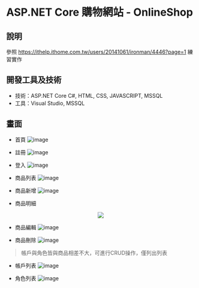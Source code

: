 # ASP.NET Core 購物網站 - OnlineShop

## 說明
參照 https://ithelp.ithome.com.tw/users/20141061/ironman/4446?page=1 練習實作

## 開發工具及技術
- 技術：ASP.NET Core C#, HTML, CSS, JAVASCRIPT, MSSQL　
- 工具：Visual Studio, MSSQL  

## 畫面
- 首頁
![image](https://github.com/chp851125/OnlineShop/blob/main/Image/Index.PNG)

- 註冊
![image](https://github.com/chp851125/OnlineShop/blob/main/Image/Register.PNG)

- 登入
![image](https://github.com/chp851125/OnlineShop/blob/main/Image/Login.PNG)

- 商品列表
![image](https://github.com/chp851125/OnlineShop/blob/main/Image/product.PNG)

- 商品新增
![image](https://github.com/chp851125/OnlineShop/blob/main/Image/procduct_create.PNG)

- 商品明細
<div align="center"><img src="https://github.com/chp851125/OnlineShop/blob/main/Image/product_detail.PNG" /></div>

- 商品編輯
![image](https://github.com/chp851125/OnlineShop/blob/main/Image/product_edit.PNG)

- 商品刪除
![image](https://github.com/chp851125/OnlineShop/blob/main/Image/product_delete.PNG)

>帳戶與角色皆與商品相差不大，可進行CRUD操作，僅列出列表

- 帳戶列表
![image](https://github.com/chp851125/OnlineShop/blob/main/Image/user.jpg)

- 角色列表
![image](https://github.com/chp851125/OnlineShop/blob/main/Image/role.PNG)



